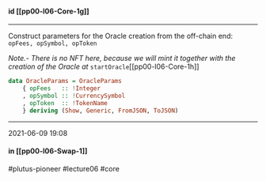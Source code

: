 #### id [[pp00-l06-Core-1g]]
---
Construct parameters for the Oracle creation from the off-chain end: `opFees, opSymbol, opToken`

*Note.- There is no NFT here, because we will mint it together with the creation of the Oracle at* `startOracle`[[pp00-l06-Core-1h]] 

```haskell
data OracleParams = OracleParams
    { opFees   :: !Integer
    , opSymbol :: !CurrencySymbol
    , opToken  :: !TokenName
    } deriving (Show, Generic, FromJSON, ToJSON)
```

---
2021-06-09 19:08
#### in [[pp00-l06-Swap-1]]

#plutus-pioneer #lecture06 #core 